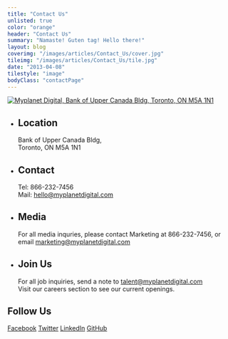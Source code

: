 ```yaml
---
title: "Contact Us"
unlisted: true
color: "orange"
header: "Contact Us"
summary: "Namaste! Guten tag! Hello there!"
layout: blog
coverimg: "/images/articles/Contact_Us/cover.jpg"
tileimg: "/images/articles/Contact_Us/tile.jpg"
date: "2013-04-08"
tilestyle: "image"
bodyClass: "contactPage"
---
```


<a href="https://maps.google.ca/maps?q=Bank+of+Upper+Canada+Building,+Toronto&hl=en&ll=43.651851,-79.370964&spn=0.011551,0.022724&sll=43.651768,-79.371145&sspn=0.011613,0.022724&hnear=Bank+of+Upper+Canada+Bldg,+Toronto,+Ontario+M5A+1N1&t=m&z=16">![Myplanet Digital, Bank of Upper Canada Bldg, Toronto, ON M5A 1N1](/images/articles/Contact_Us/map.jpg)</a>

*   ## Location

    Bank of Upper Canada Bldg,<br />Toronto, ON M5A 1N1

*   ## Contact

    Tel:&nbsp;866-232-7456<br />
    Mail:&nbsp;[hello@myplanetdigital.com](mailto:hello@myplanetdigital.com)

<span></span>

*   ## Media

    For all media inquries, please contact Marketing at <span class="nowrap">866-232-7456</span>, or email [marketing@myplanetdigital.com](mailto:marketing@myplanetdigital.com)

*   ## Join Us

    For all job inquiries, send a note to [talent@myplanetdigital.com](mailto:talent@myplanetdigital.com)<br />
    Visit our careers section to see our current openings.

## Follow Us

<a class="social facebook" href="" title="Facebook">Facebook</a>
<a class="social twitter" href="" title="Twitter">Twitter</a>
<a class="social linkedin" href="" title="LinkedIn">LinkedIn</a>
<a class="social github" href="" title="GitHub">GitHub</a>
